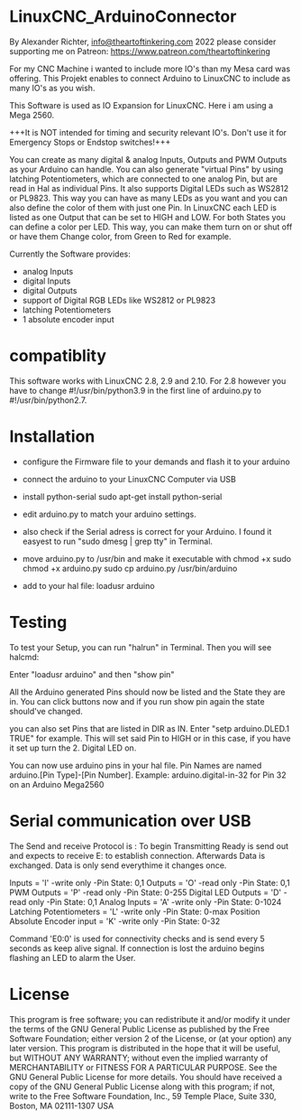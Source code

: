 
# LinuxCNC_ArduinoConnector
By Alexander Richter, info@theartoftinkering.com 2022
please consider supporting me on Patreon: https://www.patreon.com/theartoftinkering

For my CNC Machine i wanted to include more IO's than my Mesa card was offering. This Projekt enables to connect Arduino to LinuxCNC to include as many IO's as you wish.

This Software is used as IO Expansion for LinuxCNC. Here i am using a Mega 2560.

+++It is NOT intended for timing and security relevant IO's. Don't use it for Emergency Stops or Endstop switches!+++

You can create as many digital & analog Inputs, Outputs and PWM Outputs as your Arduino can handle.
You can also generate "virtual Pins" by using latching Potentiometers, which are connected to one analog Pin, but are read in Hal as individual Pins.
It also supports Digital LEDs such as WS2812 or PL9823. This way you can have as many LEDs as you want and you can also define the color of them with just one Pin.
In LinuxCNC each LED is listed as one Output that can be set to HIGH and LOW. For both States you can define a color per LED. 
This way, you can make them turn on or shut off or have them Change color, from Green to Red for example. 


Currently the Software provides: 
- analog Inputs
- digital Inputs
- digital Outputs
- support of Digital RGB LEDs like WS2812 or PL9823
- latching Potentiometers
- 1 absolute encoder input


# compatiblity
This software works with LinuxCNC 2.8, 2.9 and 2.10. 
For 2.8 however you have to change #!/usr/bin/python3.9 in the first line of arduino.py to #!/usr/bin/python2.7. 


# Installation
- configure the Firmware file to your demands and flash it to your arduino
- connect the arduino to your LinuxCNC Computer via USB
- install python-serial
    sudo apt-get install python-serial
- edit arduino.py to match your arduino settings.
- also check if the Serial adress is correct for your Arduino. I found it easyest to run "sudo dmesg | grep tty" in Terminal. 
- move arduino.py to  /usr/bin and make it executable with chmod +x
    sudo chmod +x arduino.py
    sudo cp arduino.py /usr/bin/arduino

- add to your hal file: loadusr arduino

# Testing
To test your Setup, you can run "halrun" in Terminal.
Then you will see halcmd:

Enter "loadusr arduino" and then "show pin"

All the Arduino generated Pins should now be listed and the State they are in. 
You can click buttons now and if you run show pin again the state should've changed. 

you can also set Pins that are listed in DIR as IN. 
Enter "setp arduino.DLED.1 TRUE" for example. This will set said Pin to HIGH or in this case, if you have it set up turn the 2. Digital LED on.


You can now use arduino pins in your hal file. 
Pin Names are named arduino.[Pin Type]-[Pin Number]. Example:
arduino.digital-in-32 for Pin 32 on an Arduino Mega2560



# Serial communication over USB
The Send and receive Protocol is <Signal><PinNumber>:<Pin State>
To begin Transmitting Ready is send out and expects to receive E: to establish connection. Afterwards Data is exchanged.
Data is only send everythime it changes once.

  Inputs                  = 'I' -write only  -Pin State: 0,1
  Outputs                 = 'O' -read only   -Pin State: 0,1
  PWM Outputs             = 'P' -read only   -Pin State: 0-255
  Digital LED Outputs     = 'D' -read only   -Pin State: 0,1
  Analog Inputs           = 'A' -write only  -Pin State: 0-1024
  Latching Potentiometers = 'L' -write only  -Pin State: 0-max Position
  Absolute Encoder input  = 'K' -write only  -Pin State: 0-32

Command 'E0:0' is used for connectivity checks and is send every 5 seconds as keep alive signal. If connection is lost the arduino begins flashing an LED to alarm the User. 

# License
This program is free software; you can redistribute it and/or modify
it under the terms of the GNU General Public License as published by
the Free Software Foundation; either version 2 of the License, or
(at your option) any later version.
This program is distributed in the hope that it will be useful,
but WITHOUT ANY WARRANTY; without even the implied warranty of
MERCHANTABILITY or FITNESS FOR A PARTICULAR PURPOSE.
See the GNU General Public License for more details.
You should have received a copy of the GNU General Public License
along with this program; if not, write to the Free Software
Foundation, Inc., 59 Temple Place, Suite 330, Boston, MA  02111-1307  USA